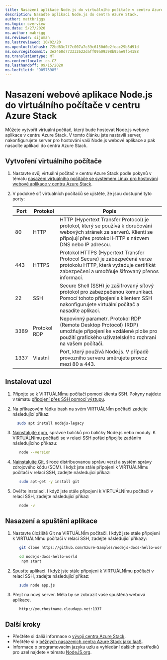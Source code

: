 ```yaml
---
title: Nasazení aplikace Node.js do virtuálního počítače v centru Azure Stack
description: Nasaďte aplikaci Node.js do centra Azure Stack.
author: mattbriggs
ms.topic: overview
ms.date: 5/27/2020
ms.author: mabrigg
ms.reviewer: sijuman
ms.lastreviewed: 10/02/20
ms.openlocfilehash: 72bd63e7f7c007a7c39c6150d0e2feac29b5d91d
ms.sourcegitcommit: 3e2460d773332622daff09a09398b95ae9fb4188
ms.translationtype: MT
ms.contentlocale: cs-CZ
ms.lasthandoff: 09/15/2020
ms.locfileid: "90573985"
---
```

# <a name="deploy-a-nodejs-web-app-to-a-vm-in-azure-stack-hub"></a>Nasazení webové aplikace Node.js do virtuálního počítače v centru Azure Stack

Můžete vytvořit virtuální počítač, který bude hostovat Node.js webové aplikace v centru Azure Stack. V tomto článku jste nastavili server, nakonfigurujete server pro hostování vaší Node.js webové aplikace a pak nasadíte aplikaci do centra Azure Stack.

## <a name="create-a-vm"></a>Vytvoření virtuálního počítače

1. Nastavte svůj virtuální počítač v centru Azure Stack podle pokynů v tématu [nasazení virtuálního počítače se systémem Linux pro hostování webové aplikace v centru Azure Stack](azure-stack-dev-start-howto-deploy-linux.md).

2. V podokně síť virtuálních počítačů se ujistěte, že jsou dostupné tyto porty:

    | Port | Protokol | Popis |
    | --- | --- | --- |
    | 80 | HTTP | HTTP (Hypertext Transfer Protocol) je protokol, který se používá k doručování webových stránek ze serverů. Klienti se připojují přes protokol HTTP s názvem DNS nebo IP adresou. |
    | 443 | HTTPS | Protokol HTTPS (Hypertext Transfer Protocol Secure) je zabezpečená verze protokolu HTTP, která vyžaduje certifikát zabezpečení a umožňuje šifrovaný přenos informací. |
    | 22 | SSH | Secure Shell (SSH) je zašifrovaný síťový protokol pro zabezpečenou komunikaci. Pomocí tohoto připojení s klientem SSH nakonfigurujete virtuální počítač a nasadíte aplikaci. |
    | 3389 | Protokol RDP | Nepovinný parametr. Protokol RDP (Remote Desktop Protocol) (RDP) umožňuje připojení ke vzdálené ploše pro použití grafického uživatelského rozhraní na vašem počítači.   |
    | 1337 | Vlastní | Port, který používá Node.js. V případě provozního serveru směrujete provoz mezi 80 a 443. |

## <a name="install-node"></a>Instalovat uzel

1. Připojte se k VIRTUÁLNÍmu počítači pomocí klienta SSH. Pokyny najdete v tématu [připojení přes SSH pomocí výstupu](azure-stack-dev-start-howto-ssh-public-key.md#connect-with-ssh-by-using-putty).

1. Na příkazovém řádku bash na svém VIRTUÁLNÍm počítači zadejte následující příkaz:

    ```bash  
      sudo apt install nodejs-legacy
    ```

2. [Nainstalujte npm](https://www.npmjs.com/), správce balíčků pro balíčky Node.js nebo moduly. K VIRTUÁLNÍmu počítači se v relaci SSH pořád připojíte zadáním následujícího příkazu:

    ```bash  
       node --version
    ```

3. [Nainstalujte Git](https://git-scm.com), široce distribuovanou správu verzí a systém správy zdrojového kódu (SCM). I když jste stále připojeni k VIRTUÁLNÍmu počítači v relaci SSH, zadejte následující příkaz:

    ```bash  
       sudo apt-get -y install git
    ```

3. Ověřte instalaci. I když jste stále připojeni k VIRTUÁLNÍmu počítači v relaci SSH, zadejte následující příkaz:

    ```bash  
       node -v
    ```

## <a name="deploy-and-run-the-app"></a>Nasazení a spuštění aplikace

1. Nastavte úložiště Git na VIRTUÁLNÍm počítači. I když jste stále připojeni k VIRTUÁLNÍmu počítači v relaci SSH, zadejte následující příkazy:

    ```bash  
       git clone https://github.com/Azure-Samples/nodejs-docs-hello-world.git
    
       cd nodejs-docs-hello-world
        npm start
    ```

2. Spusťte aplikaci. I když jste stále připojeni k VIRTUÁLNÍmu počítači v relaci SSH, zadejte následující příkaz:

    ```bash  
       sudo node app.js
    ```

3. Přejít na nový server. Měla by se zobrazit vaše spuštěná webová aplikace.

    ```HTTP  
       http://yourhostname.cloudapp.net:1337
    ```

## <a name="next-steps"></a>Další kroky

- Přečtěte si další informace o [vývoji centra Azure Stack](azure-stack-dev-start.md).
- Přečtěte si o [běžných nasazeních centra Azure Stack jako IaaS](azure-stack-dev-start-deploy-app.md).
- Informace o programovacím jazyku uzlu a vyhledání dalších prostředků pro uzel najdete v tématu [NodeJS.org](https://nodejs.org).
